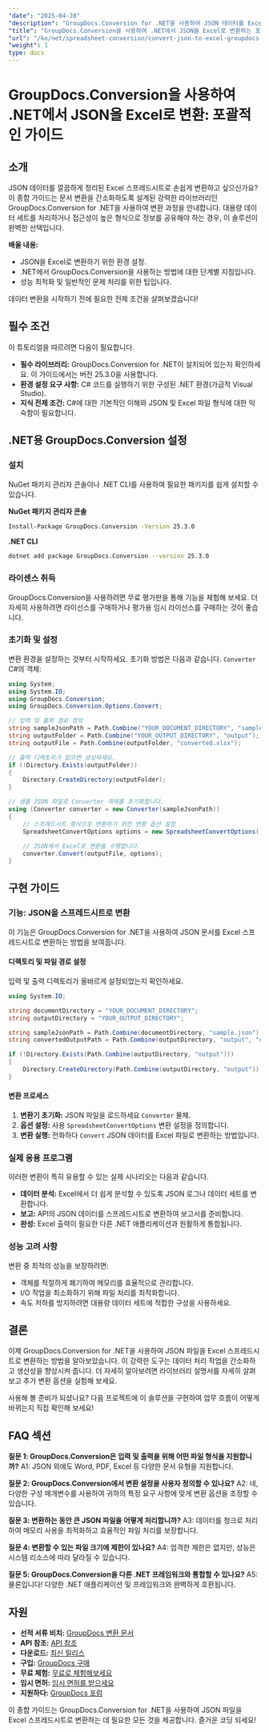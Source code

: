 ```yaml
---
"date": "2025-04-28"
"description": "GroupDocs.Conversion for .NET을 사용하여 JSON 데이터를 Excel 스프레드시트로 변환하는 방법을 알아보세요. 이 가이드에서는 단계별 튜토리얼, 최적화 팁, 그리고 실용적인 응용 프로그램을 제공합니다."
"title": "GroupDocs.Conversion을 사용하여 .NET에서 JSON을 Excel로 변환하는 포괄적인 가이드"
"url": "/ko/net/spreadsheet-conversion/convert-json-to-excel-groupdocs-net/"
"weight": 1
type: docs
---
```

# GroupDocs.Conversion을 사용하여 .NET에서 JSON을 Excel로 변환: 포괄적인 가이드

## 소개

JSON 데이터를 깔끔하게 정리된 Excel 스프레드시트로 손쉽게 변환하고 싶으신가요? 이 종합 가이드는 문서 변환을 간소화하도록 설계된 강력한 라이브러리인 GroupDocs.Conversion for .NET을 사용하여 변환 과정을 안내합니다. 대용량 데이터 세트를 처리하거나 접근성이 높은 형식으로 정보를 공유해야 하는 경우, 이 솔루션이 완벽한 선택입니다.

**배울 내용:**
- JSON을 Excel로 변환하기 위한 환경 설정.
- .NET에서 GroupDocs.Conversion을 사용하는 방법에 대한 단계별 지침입니다.
- 성능 최적화 및 일반적인 문제 처리를 위한 팁입니다.

데이터 변환을 시작하기 전에 필요한 전제 조건을 살펴보겠습니다!

## 필수 조건

이 튜토리얼을 따르려면 다음이 필요합니다.
- **필수 라이브러리:** GroupDocs.Conversion for .NET이 설치되어 있는지 확인하세요. 이 가이드에서는 버전 25.3.0을 사용합니다.
- **환경 설정 요구 사항:** C# 코드를 실행하기 위한 구성된 .NET 환경(가급적 Visual Studio).
- **지식 전제 조건:** C#에 대한 기본적인 이해와 JSON 및 Excel 파일 형식에 대한 익숙함이 필요합니다.

## .NET용 GroupDocs.Conversion 설정

### 설치

NuGet 패키지 관리자 콘솔이나 .NET CLI를 사용하여 필요한 패키지를 쉽게 설치할 수 있습니다.

**NuGet 패키지 관리자 콘솔**
```bash
Install-Package GroupDocs.Conversion -Version 25.3.0
```

**.NET CLI**
```bash
dotnet add package GroupDocs.Conversion --version 25.3.0
```

### 라이센스 취득

GroupDocs.Conversion을 사용하려면 무료 평가판을 통해 기능을 체험해 보세요. 더 자세히 사용하려면 라이선스를 구매하거나 평가용 임시 라이선스를 구매하는 것이 좋습니다.

### 초기화 및 설정

변환 환경을 설정하는 것부터 시작하세요. 초기화 방법은 다음과 같습니다. `Converter` C#의 객체:

```csharp
using System;
using System.IO;
using GroupDocs.Conversion;
using GroupDocs.Conversion.Options.Convert;

// 입력 및 출력 경로 정의
string sampleJsonPath = Path.Combine("YOUR_DOCUMENT_DIRECTORY", "sample.json");
string outputFolder = Path.Combine("YOUR_OUTPUT_DIRECTORY", "output");
string outputFile = Path.Combine(outputFolder, "converted.xlsx");

// 출력 디렉토리가 없으면 생성하세요.
if (!Directory.Exists(outputFolder))
{
    Directory.CreateDirectory(outputFolder);
}

// 샘플 JSON 파일로 Converter 객체를 초기화합니다.
using (Converter converter = new Converter(sampleJsonPath))
{
    // 스프레드시트 형식으로 변환하기 위한 변환 옵션 설정
    SpreadsheetConvertOptions options = new SpreadsheetConvertOptions();
    
    // JSON에서 Excel로 변환을 수행합니다.
    converter.Convert(outputFile, options);
}
```

## 구현 가이드

### 기능: JSON을 스프레드시트로 변환

이 기능은 GroupDocs.Conversion for .NET을 사용하여 JSON 문서를 Excel 스프레드시트로 변환하는 방법을 보여줍니다.

#### 디렉토리 및 파일 경로 설정

입력 및 출력 디렉토리가 올바르게 설정되었는지 확인하세요.

```csharp
using System.IO;

string documentDirectory = "YOUR_DOCUMENT_DIRECTORY";
string outputDirectory = "YOUR_OUTPUT_DIRECTORY";

string sampleJsonPath = Path.Combine(documentDirectory, "sample.json");
string convertedOutputPath = Path.Combine(outputDirectory, "output", "converted.xlsx");

if (!Directory.Exists(Path.Combine(outputDirectory, "output")))
{
    Directory.CreateDirectory(Path.Combine(outputDirectory, "output"));
}
```

#### 변환 프로세스
1. **변환기 초기화:** JSON 파일을 로드하세요 `Converter` 물체.
2. **옵션 설정:** 사용 `SpreadsheetConvertOptions` 변환 설정을 정의합니다.
3. **변환 실행:** 전화하다 `Convert` JSON 데이터를 Excel 파일로 변환하는 방법입니다.

### 실제 응용 프로그램

이러한 변환이 특히 유용할 수 있는 실제 시나리오는 다음과 같습니다.
- **데이터 분석:** Excel에서 더 쉽게 분석할 수 있도록 JSON 로그나 데이터 세트를 변환합니다.
- **보고:** API의 JSON 데이터를 스프레드시트로 변환하여 보고서를 준비합니다.
- **완성:** Excel 출력이 필요한 다른 .NET 애플리케이션과 원활하게 통합됩니다.

### 성능 고려 사항

변환 중 최적의 성능을 보장하려면:
- 객체를 적절하게 폐기하여 메모리를 효율적으로 관리합니다.
- I/O 작업을 최소화하기 위해 파일 처리를 최적화합니다.
- 속도 저하를 방지하려면 대용량 데이터 세트에 적합한 구성을 사용하세요.

## 결론

이제 GroupDocs.Conversion for .NET을 사용하여 JSON 파일을 Excel 스프레드시트로 변환하는 방법을 알아보았습니다. 이 강력한 도구는 데이터 처리 작업을 간소화하고 생산성을 향상시켜 줍니다. 더 자세히 알아보려면 라이브러리 설명서를 자세히 살펴보고 추가 변환 옵션을 실험해 보세요.

사용해 볼 준비가 되셨나요? 다음 프로젝트에 이 솔루션을 구현하여 업무 흐름이 어떻게 바뀌는지 직접 확인해 보세요!

## FAQ 섹션

**질문 1: GroupDocs.Conversion은 입력 및 출력을 위해 어떤 파일 형식을 지원합니까?**
A1: JSON 외에도 Word, PDF, Excel 등 다양한 문서 유형을 지원합니다.

**질문 2: GroupDocs.Conversion에서 변환 설정을 사용자 정의할 수 있나요?**
A2: 네, 다양한 구성 매개변수를 사용하여 귀하의 특정 요구 사항에 맞게 변환 옵션을 조정할 수 있습니다.

**질문 3: 변환하는 동안 큰 JSON 파일을 어떻게 처리합니까?**
A3: 데이터를 청크로 처리하여 메모리 사용을 최적화하고 효율적인 파일 처리를 보장합니다.

**질문 4: 변환할 수 있는 파일 크기에 제한이 있나요?**
A4: 엄격한 제한은 없지만, 성능은 시스템 리소스에 따라 달라질 수 있습니다.

**질문 5: GroupDocs.Conversion을 다른 .NET 프레임워크와 통합할 수 있나요?**
A5: 물론입니다! 다양한 .NET 애플리케이션 및 프레임워크와 완벽하게 호환됩니다.

## 자원
- **선적 서류 비치:** [GroupDocs 변환 문서](https://docs.groupdocs.com/conversion/net/)
- **API 참조:** [API 참조](https://reference.groupdocs.com/conversion/net/)
- **다운로드:** [최신 릴리스](https://releases.groupdocs.com/conversion/net/)
- **구입:** [GroupDocs 구매](https://purchase.groupdocs.com/buy)
- **무료 체험:** [무료로 체험해보세요](https://releases.groupdocs.com/conversion/net/)
- **임시 면허:** [임시 면허를 받으세요](https://purchase.groupdocs.com/temporary-license/)
- **지원하다:** [GroupDocs 포럼](https://forum.groupdocs.com/c/conversion/10)

이 종합 가이드는 GroupDocs.Conversion for .NET을 사용하여 JSON 파일을 Excel 스프레드시트로 변환하는 데 필요한 모든 것을 제공합니다. 즐거운 코딩 되세요!